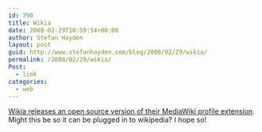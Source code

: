 ```yaml
---
id: 790
title: Wikia
date: 2008-02-29T10:59:54+00:00
author: Stefan Hayden
layout: post
guid: http://www.stefanhayden.com/blog/2008/02/29/wikia/
permalink: /2008/02/29/wikia/
Post:
  - link
categories:
  - web
---
```

<a href="http://www.readwriteweb.com/archives/wikia_open_sources_social_networking.php">Wikia releases an open source version of their MediaWiki profile extension</a>. Might this be so it can be plugged in to wikipedia? I hope so!